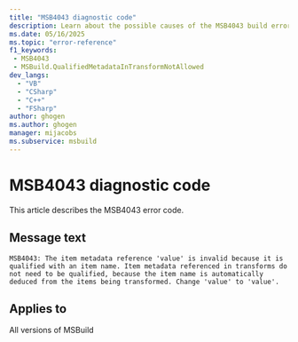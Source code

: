 ```yaml
---
title: "MSB4043 diagnostic code"
description: Learn about the possible causes of the MSB4043 build error, and get troubleshooting tips.
ms.date: 05/16/2025
ms.topic: "error-reference"
f1_keywords:
 - MSB4043
 - MSBuild.QualifiedMetadataInTransformNotAllowed
dev_langs:
  - "VB"
  - "CSharp"
  - "C++"
  - "FSharp"
author: ghogen
ms.author: ghogen
manager: mijacobs
ms.subservice: msbuild
---
```


# MSB4043 diagnostic code

<!-- :::ErrorDefinitionDescription::: -->
<!-- :::editable-content name="introDescription"::: -->
This article describes the MSB4043 error code.
<!-- :::editable-content-end::: -->

## Message text

<!-- :::editable-content name="messageText"::: -->
`MSB4043: The item metadata reference 'value' is invalid because it is qualified with an item name. Item metadata referenced in transforms do not need to be qualified, because the item name is automatically deduced from the items being transformed. Change 'value' to 'value'.`
<!-- :::editable-content-end::: -->
<!-- MSB4043: The item metadata reference "{0}" is invalid because it is qualified with an item name. Item metadata referenced in transforms do not need to be qualified, because the item name is automatically deduced from the items being transformed. Change "{0}" to "%({1})". -->

<!-- :::editable-content name="postOutputDescription"::: -->
<!--
{StrBegin="MSB4043: "}UE: This message is shown when the user does something like this: @(foo->'%(foo.metadata)'). There is no need to specify
    "foo.metadata", because "foo" is automatically deduced. In corollary, "bar.metadata" is not allowed either, where "bar" is a different
    item list type.
-->
<!-- :::editable-content-end::: -->
<!-- :::ErrorDefinitionDescription-end::: -->

## Applies to

All versions of MSBuild
